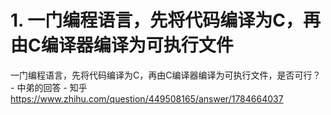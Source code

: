 # 1. 一门编程语言，先将代码编译为C，再由C编译器编译为可执行文件












一门编程语言，先将代码编译为C，再由C编译器编译为可执行文件，是否可行？ - 中弟的回答 - 知乎
https://www.zhihu.com/question/449508165/answer/1784664037









